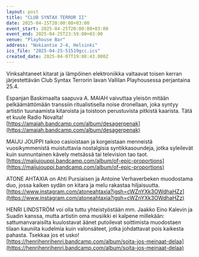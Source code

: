 ```yaml
---
layout: post
title: "CLUB SYNTAX TERROR II"
date: 2025-04-25T20:00:00+03:00
event_start: 2025-04-25T20:00:00+03:00
event_end: 2025-04-25T23:59:00+03:00
venue: "Playhouse Bar"
address: "Nokiantie 2-4, Helsinki"
ics_file: "2025-04-25-51519gcc.ics"
created_date: 2025-04-07T19:08:43.000Z
---
```


Vinksahtaneet kitarat ja lämpöinen elektroniikka valtaavat toisen kerran järjestettävän Club Syntax Terrorin lavan Vallilan Playhousessa perjantaina 25.4.  
  
Espanjan Baskimaalta saapuva A. MAIAH vaivuttaa yleisön mitään pelkäämättömään transsiin ritualistisella noise dronellaan, joka syntyy artistin tuunaamista kitaroista ja toistoon perustuvista pitkistä kaarista. Tätä et kuule Radio Novalta!  
[https://amaiah.bandcamp.com/album/desagerpenak](https://amaiah.bandcamp.com/album/desagerpenak)  
  
MAIJU JOUPPI taikoo casioistaan ja korgeistaan menneistä vuosikymmenistä muistuttavia nostalgisia syntikkasoundeja, jotka syleilevät kuin sunnuntainen kävely metsässä tai television tao taot.  
[https://maijujouppi.bandcamp.com/album/of-epic-proportions](https://maijujouppi.bandcamp.com/album/of-epic-proportions)  
  
ATONE AHTAXIA on Ahti Pursiaisen ja Antoine Verhaverbeken muodostama duo, jossa kaiken sydän on kitara ja melu rakastaa hiljaisuutta.  
[https://www.instagram.com/atoneahtaxia?igsh=cWZnYXk3OWdhaHZz](https://www.instagram.com/atoneahtaxia?igsh=cWZnYXk3OWdhaHZz)  
  
HENRI LINDSTRÖM voi olla tuttu yhteistyöstään mm. Jaakko Eino Kalevin ja Suadin kanssa, mutta artistin oma musiikki ei kalpene millekään: sattumanvaraisilta kuulostavat äänet putoilevat soittimista muodostaen tilaan kauniita kudelmia kuin valonsäteet, jotka johdattavat pois kaikesta pahasta. Tsekkaa jos et usko!  
[https://henrihenrihenri.bandcamp.com/album/soita-jos-meinaat-delaa](https://henrihenrihenri.bandcamp.com/album/soita-jos-meinaat-delaa)
